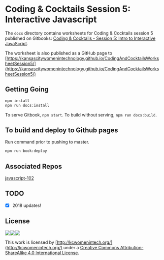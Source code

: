 # Coding & Cocktails Session 5: Interactive Javascript

The `docs` directory contains worksheets for Coding & Cocktails session 5 published on Gitbooks: [Coding & Cocktails - Session 5: Intro to Interactive JavaScript](https://www.gitbook.com/book/codingandcocktailskc/session-5/details).

The worksheet is also published as a GitHub page to [https://kansascitywomenintechnology.github.io/CodingAndCocktailsWorksheetSession5/](https://kansascitywomenintechnology.github.io/CodingAndCocktailsWorksheetSession5/)

## Getting Going

```bash
npm install
npm run docs:install
```
To serve Gitbook, `npm start`.
To build without serving, `npm run docs:build`.

## To build and deploy to Github pages
Run command prior to pushing to master.
```bash
npm run book:deploy
```

## Associated Repos
[javascript-102](https://github.com/KansasCityWomeninTechnology/javascript-102)


## TODO
- [x] 2018 updates!

## License
![](https://lh6.googleusercontent.com/osprAumZLusoNUcKnPtOWMijWYLZ8ydrUS0gMTvMCoyhSVBd69InqiXqQjc7fH8iQiVbZLXvyyvPZXwKjeyHuPnrd2zJT1mYLa1WoziryvxOo0q7nvMnpfeeVPBgfqW0bnp1--wa)![](https://lh5.googleusercontent.com/AZZipN4uXuU6FkxA0zLbrq9EwMhky22oNI8UtjQ2-Kgzy64Jmbij_IKUwXDcqGjnHWSMg9h3ii2Dx_SLI871nVn56NyF1VnmDbkEL2m9sJ_9YYGpNC8kdiYepai1jAZLEWWt8iTW)![](https://lh6.googleusercontent.com/GSxH81qYzBJkBR39GbviwKcwxem0RbN8XTx_6BOHgziQ6OomnG-au25ZSdiNQ4rX2p2HanRGa8_SzTPhJ3SKW-Vrs6fJ8N9s0FLq1EVSwUZXrLZuUVONachwFWwqTr6PMpn1csnu)

This work is licensed by [http://kcwomenintech.org/](http://kcwomenintech.org/) under a [Creative Commons Attribution-ShareAlike 4.0 International License](http://creativecommons.org/licenses/by-sa/4.0/).
